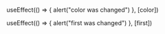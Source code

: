 useEffect(() => {
    alert("color was changed")
  }, [color])


   useEffect(() => {
    alert("first was changed")
  }, [first])